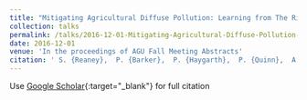 ```yaml
---
title: "Mitigating Agricultural Diffuse Pollution: Learning from The River Eden Demonstration Test Catchment Experiments"
collection: talks
permalink: /talks/2016-12-01-Mitigating-Agricultural-Diffuse-Pollution-Learning-from-The-River-Eden-Demonstration-Test-Catchment-Experiments
date: 2016-12-01
venue: 'In the proceedings of AGU Fall Meeting Abstracts'
citation: ' S. {Reaney},  P. {Barker},  P. {Haygarth},  P. {Quinn},  A. {Aftab},  N. {Barber},  S. {Burke},  W. {Cleasby},  J. {Jonczyk},  G. {Owen}, &quot;Mitigating Agricultural Diffuse Pollution: Learning from The River Eden Demonstration Test Catchment Experiments.&quot; In the proceedings of AGU Fall Meeting Abstracts, 2016.'
---
```

Use [Google Scholar](https://scholar.google.com/scholar?q=Mitigating+Agricultural+Diffuse+Pollution:+Learning+from+The+River+Eden+Demonstration+Test+Catchment+Experiments){:target="_blank"} for full citation